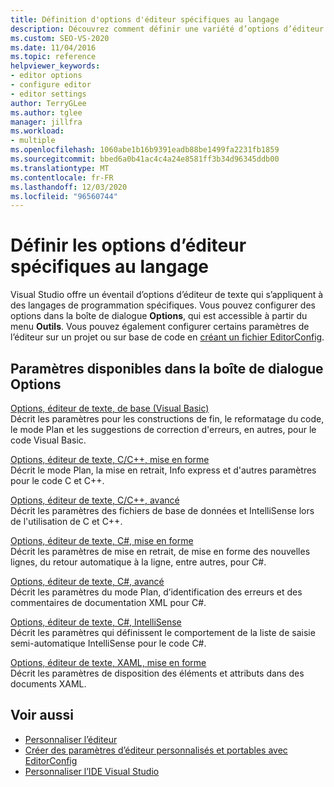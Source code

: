 ```yaml
---
title: Définition d'options d'éditeur spécifiques au langage
description: Découvrez comment définir une variété d’options d’éditeur de texte qui s’appliquent à des langages de programmation spécifiques.
ms.custom: SEO-VS-2020
ms.date: 11/04/2016
ms.topic: reference
helpviewer_keywords:
- editor options
- configure editor
- editor settings
author: TerryGLee
ms.author: tglee
manager: jillfra
ms.workload:
- multiple
ms.openlocfilehash: 1060abe1b16b9391eadb88be1499fa2231fb1859
ms.sourcegitcommit: bbed6a0b41ac4c4a24e8581ff3b34d96345ddb00
ms.translationtype: MT
ms.contentlocale: fr-FR
ms.lasthandoff: 12/03/2020
ms.locfileid: "96560744"
---
```

# <a name="set-language-specific-editor-options"></a>Définir les options d’éditeur spécifiques au langage

Visual Studio offre un éventail d’options d’éditeur de texte qui s’appliquent à des langages de programmation spécifiques. Vous pouvez configurer des options dans la boîte de dialogue **Options**, qui est accessible à partir du menu **Outils**. Vous pouvez également configurer certains paramètres de l’éditeur sur un projet ou sur base de code en [créant un fichier EditorConfig](../../ide/create-portable-custom-editor-options.md).

## <a name="settings-available-in-the-options-dialog-box"></a>Paramètres disponibles dans la boîte de dialogue Options

[Options, éditeur de texte, de base (Visual Basic)](../../ide/reference/options-text-editor-basic-visual-basic.md)\
Décrit les paramètres pour les constructions de fin, le reformatage du code, le mode Plan et les suggestions de correction d'erreurs, en autres, pour le code Visual Basic.

[Options, éditeur de texte, C/C++, mise en forme](../../ide/reference/options-text-editor-c-cpp-formatting.md)\
Décrit le mode Plan, la mise en retrait, Info express et d'autres paramètres pour le code C et C++.

[Options, éditeur de texte, C/C++, avancé](../../ide/reference/options-text-editor-c-cpp-advanced.md)\
Décrit les paramètres des fichiers de base de données et IntelliSense lors de l'utilisation de C et C++.

[Options, éditeur de texte, C#, mise en forme](../../ide/reference/options-text-editor-csharp-formatting.md)\
Décrit les paramètres de mise en retrait, de mise en forme des nouvelles lignes, du retour automatique à la ligne, entre autres, pour C#.

[Options, éditeur de texte, C#, avancé](../../ide/reference/options-text-editor-csharp-advanced.md)\
Décrit les paramètres du mode Plan, d’identification des erreurs et des commentaires de documentation XML pour C#.

[Options, éditeur de texte, C#, IntelliSense](../../ide/reference/options-text-editor-csharp-intellisense.md)\
Décrit les paramètres qui définissent le comportement de la liste de saisie semi-automatique IntelliSense pour le code C#.

[Options, éditeur de texte, XAML, mise en forme](../../ide/reference/options-text-editor-xaml-formatting.md)\
Décrit les paramètres de disposition des éléments et attributs dans des documents XAML.

## <a name="see-also"></a>Voir aussi

- [Personnaliser l’éditeur](../how-to-change-text-case-in-the-editor.md)
- [Créer des paramètres d’éditeur personnalisés et portables avec EditorConfig](../../ide/create-portable-custom-editor-options.md)
- [Personnaliser l’IDE Visual Studio](../../ide/personalizing-the-visual-studio-ide.md)
